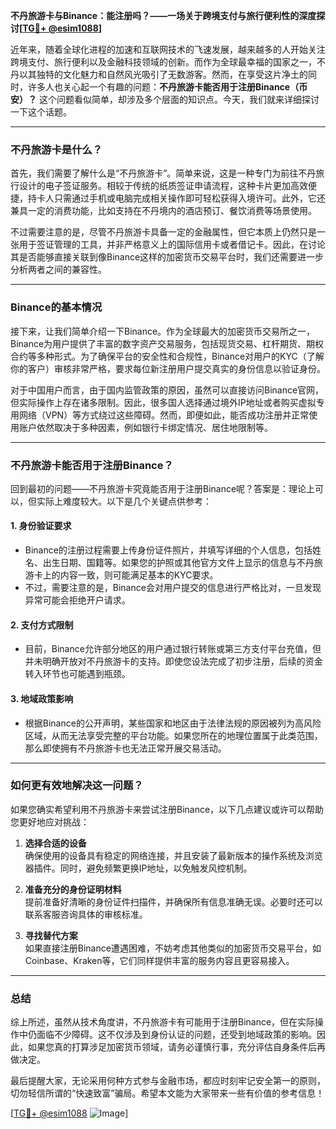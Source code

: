 **不丹旅游卡与Binance：能注册吗？——一场关于跨境支付与旅行便利性的深度探讨[[TG💪+ @esim1088](https://t.me/s/esim1088)]**

近年来，随着全球化进程的加速和互联网技术的飞速发展，越来越多的人开始关注跨境支付、旅行便利以及金融科技领域的创新。而作为全球最幸福的国家之一，不丹以其独特的文化魅力和自然风光吸引了无数游客。然而，在享受这片净土的同时，许多人也关心起一个有趣的问题：**不丹旅游卡能否用于注册Binance（币安）？** 这个问题看似简单，却涉及多个层面的知识点。今天，我们就来详细探讨一下这个话题。

---

### 不丹旅游卡是什么？

首先，我们需要了解什么是“不丹旅游卡”。简单来说，这是一种专门为前往不丹旅行设计的电子签证服务。相较于传统的纸质签证申请流程，这种卡片更加高效便捷，持卡人只需通过手机或电脑完成相关操作即可轻松获得入境许可。此外，它还兼具一定的消费功能，比如支持在不丹境内的酒店预订、餐饮消费等场景使用。

不过需要注意的是，尽管不丹旅游卡具备一定的金融属性，但它本质上仍然只是一张用于签证管理的工具，并非严格意义上的国际信用卡或者借记卡。因此，在讨论其是否能够直接关联到像Binance这样的加密货币交易平台时，我们还需要进一步分析两者之间的兼容性。

---

### Binance的基本情况

接下来，让我们简单介绍一下Binance。作为全球最大的加密货币交易所之一，Binance为用户提供了丰富的数字资产交易服务，包括现货交易、杠杆期货、期权合约等多种形式。为了确保平台的安全性和合规性，Binance对用户的KYC（了解你的客户）审核非常严格，要求每位新注册用户提交真实的身份信息以验证身份。

对于中国用户而言，由于国内监管政策的原因，虽然可以直接访问Binance官网，但实际操作上存在诸多限制。因此，很多国人选择通过境外IP地址或者购买虚拟专用网络（VPN）等方式绕过这些障碍。然而，即便如此，能否成功注册并正常使用账户依然取决于多种因素，例如银行卡绑定情况、居住地限制等。

---

### 不丹旅游卡能否用于注册Binance？

回到最初的问题——不丹旅游卡究竟能否用于注册Binance呢？答案是：理论上可以，但实际上难度较大。以下是几个关键点供参考：

#### 1. **身份验证要求**
   - Binance的注册过程需要上传身份证件照片，并填写详细的个人信息，包括姓名、出生日期、国籍等。如果您的护照或其他官方文件上显示的信息与不丹旅游卡上的内容一致，则可能满足基本的KYC要求。
   - 不过，需要注意的是，Binance会对用户提交的信息进行严格比对，一旦发现异常可能会拒绝开户请求。

#### 2. **支付方式限制**
   - 目前，Binance允许部分地区的用户通过银行转账或第三方支付平台充值，但并未明确开放对不丹旅游卡的支持。即使您设法完成了初步注册，后续的资金转入环节也可能遇到瓶颈。

#### 3. **地域政策影响**
   - 根据Binance的公开声明，某些国家和地区由于法律法规的原因被列为高风险区域，从而无法享受完整的平台功能。如果您所在的地理位置属于此类范围，那么即使拥有不丹旅游卡也无法正常开展交易活动。

---

### 如何更有效地解决这一问题？

如果您确实希望利用不丹旅游卡来尝试注册Binance，以下几点建议或许可以帮助您更好地应对挑战：

1. **选择合适的设备**  
   确保使用的设备具有稳定的网络连接，并且安装了最新版本的操作系统及浏览器插件。同时，避免频繁更换IP地址，以免触发风控机制。

2. **准备充分的身份证明材料**  
   提前准备好清晰的身份证件扫描件，并确保所有信息准确无误。必要时还可以联系客服咨询具体的审核标准。

3. **寻找替代方案**  
   如果直接注册Binance遭遇困难，不妨考虑其他类似的加密货币交易平台，如Coinbase、Kraken等，它们同样提供丰富的服务内容且更容易接入。

---

### 总结

综上所述，虽然从技术角度讲，不丹旅游卡有可能用于注册Binance，但在实际操作中仍面临不少障碍。这不仅涉及到身份认证的问题，还受到地域政策的影响。因此，如果您真的打算涉足加密货币领域，请务必谨慎行事，充分评估自身条件后再做决定。

最后提醒大家，无论采用何种方式参与金融市场，都应时刻牢记安全第一的原则，切勿轻信所谓的“快速致富”骗局。希望本文能为大家带来一些有价值的参考信息！

[[TG💪+ @esim1088](https://t.me/s/esim1088) ![Image](https://i.postimg.cc/4NQfJmqS/Snipaste-2025-05-13-00-14-12.png)]